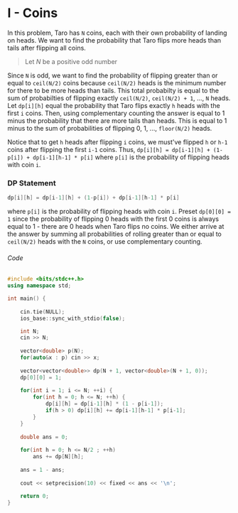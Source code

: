 # I - Coins

In this problem, Taro has `N` coins, each with their own probability of landing on heads. We want to find the probability that Taro flips more heads than tails after flipping all coins.

> Let *N* be a positive odd number

Since `N` is odd, we want to find the probability of flipping greater than or equal to `ceil(N/2)` coins because `ceil(N/2)` heads is the minimum number for there to be more heads than tails. This total probabilty is equal to the sum of probabilties of flipping exactly `ceil(N/2)`, `ceil(N/2) + 1`, ..., `N` heads. Let `dp[i][h]` equal the probability that Taro flips exactly `h` heads with the first `i` coins. Then, using complementary counting the answer is equal to 1 minus the probability that there are more tails than heads. This is equal to 1 minus to the sum of probabilities of flipping 0, 1, ..., `floor(N/2)` heads. 

Notice that to get `h` heads after flipping `i` coins, we must've flipped `h` or `h-1` coins after flipping the first `i-1` coins. Thus, `dp[i][h] = dp[i-1][h] + (1-p[i]) + dp[i-1][h-1] * p[i]` where `p[i]` is the probability of flipping heads with coin `i`.

### DP Statement

```cpp
dp[i][h] = dp[i-1][h] + (1-p[i]) + dp[i-1][h-1] * p[i]
```
where `p[i]` is the probability of flipping heads with coin `i`. Preset `dp[0][0] = 1` since the probability of flipping 0 heads with the first 0 coins is always equal to 1 - there are 0 heads when Taro flips no coins. We either arrive at the answer by summing all probabilities of rolling greater than or equal to `ceil(N/2)` heads with the `N` coins, or use complementary counting.

###### Code 
```cpp
#include <bits/stdc++.h>
using namespace std;

int main() {
	
	cin.tie(NULL);
	ios_base::sync_with_stdio(false);

	int N;
	cin >> N;
	
	vector<double> p(N);
	for(auto&x : p) cin >> x;
	
	vector<vector<double>> dp(N + 1, vector<double>(N + 1, 0));
	dp[0][0] = 1;
	
	for(int i = 1; i <= N; ++i) {
		for(int h = 0; h <= N; ++h) {
			dp[i][h] = dp[i-1][h] * (1 - p[i-1]);
			if(h > 0) dp[i][h] += dp[i-1][h-1] * p[i-1]; 
		}
	}
	
	double ans = 0;
  
	for(int h = 0; h <= N/2 ; ++h)
		ans += dp[N][h];
	
	ans = 1 - ans;
	
	cout << setprecision(10) << fixed << ans << '\n';
	
	return 0;
}
```
